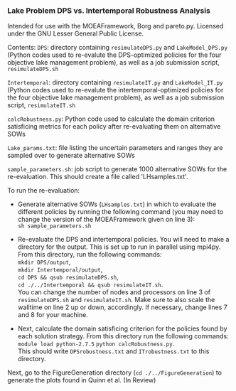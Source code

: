 ### Lake Problem DPS vs. Intertemporal Robustness Analysis

Intended for use with the MOEAFramework, Borg and pareto.py. Licensed under the GNU Lesser General Public License.

Contents:
`DPS`: directory containing `resimulateDPS.py` and `LakeModel_DPS.py` (Python codes used to re-evalute the DPS-optimized policies for the four objective lake management problem), as well as a job submission script, `resimulateDPS.sh`

`Intertemporal`: directory containing `resimulateIT.py` and `LakeModel_IT.py` (Python codes used to re-evalute the intertemporal-optimized policies for the four objective lake management problem), as well as a job submission script, `resimulateIT.sh`

`calcRobustness.py`: Python code used to calculate the domain criterion satisficing metrics for each policy after re-evaluating them on alternative SOWs

`Lake_params.txt`: file listing the uncertain parameters and ranges they are sampled over to generate alternative SOWs

`sample_parameters.sh`: job script to generate 1000 alternative SOWs for the re-evaluation. This should create a file called 'LHsamples.txt'.

To run the re-evaluation:
* Generate alternative SOWs (`LHsamples.txt`) in which to evaluate the different policies by running the following command (you may need to change the version of the MOEAFramework given on line 3):   
`sh sample_parameters.sh`

* Re-evaluate the DPS and intertemporal policies. You will need to make a directory for the output. This is set up to run in parallel using mpi4py. From this directory, run the following commands:   
`mkdir DPS/output`,   
`mkdir Intertemporal/output`,   
`cd DPS && qsub resimulateDPS.sh`,   
`cd ./../Intertemporal && qsub resimulateIT.sh`.   
You can change the number of nodes and processors on line 3 of `resimulateDPS.sh` and `resimulateIT.sh`. Make sure to also scale the walltime on line 2 up or down, accordingly. If necessary, change lines 7 and 8 for your machine.

* Next, calculate the domain satisficing criterion for the policies found by each solution strategy. From this directory run the following commands:   
`module load python-2.7.5`
`python calcRobustness.py`.   
This should write `DPSrobustness.txt` and `ITrobustness.txt` to this directory.

Next, go to the FigureGeneration directory (`cd ./../FigureGeneration`) to generate the plots found in Quinn et al. (In Review)
